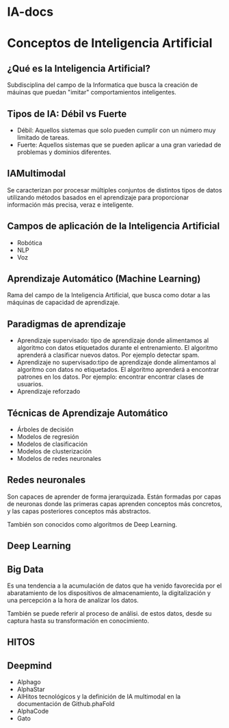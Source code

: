 # IA-docs

# Conceptos de Inteligencia Artificial

## ¿Qué es la Inteligencia Artificial?

Subdisciplina del campo de la Informatica que busca la creación de máuinas que puedan "imitar" comportamientos inteligentes.

## Tipos de IA: Débil vs Fuerte

* Débil: Aquellos sistemas que solo pueden cumplir con un número muy limitado de tareas.
* Fuerte: Aquellos sistemas que se pueden aplicar a una gran variedad de problemas y dominios diferentes.

## IAMultimodal

Se caracterizan por procesar múltiples conjuntos de distintos tipos de datos utilizando métodos basados en el aprendizaje para proporcionar información más precisa, veraz e inteligente.

## Campos de aplicación de la Inteligencia Artificial

* Robótica
* NLP
* Voz

## Aprendizaje Automático (Machine Learning)

Rama del campo de la Inteligencia Artificial, que busca como dotar a las máquinas de capacidad de aprendizaje.

## Paradigmas de aprendizaje

* Aprendizaje supervisado: tipo de aprendizaje donde alimentamos al algoritmo con datos etiquetados durante el entrenamiento. El algoritmo aprenderá a clasificar nuevos datos. Por ejemplo detectar spam.
* Aprendizaje no supervisado:tipo de aprendizaje donde alimentamos al algoritmo con datos no etiquetados. El algoritmo aprenderá a encontrar patrones en los datos. Por ejemplo: encontrar encontrar clases de usuarios.
* Aprendizaje reforzado

## Técnicas de Aprendizaje Automático

* Árboles de decisión
* Modelos de regresión
* Modelos de clasificación
* Modelos de clusterización
* Modelos de redes neuronales

## Redes neuronales
 
 Son capaces de aprender de forma jerarquizada. Están formadas por capas de neuronas donde las primeras capas aprenden conceptos más concretos, y las capas posteriores conceptos más abstractos.
 
 También son conocidos como algoritmos de Deep Learning.
 
 ## Deep Learning
 
 ## Big Data
 
 Es una tendencia a la acumulación de datos que ha venido favorecida por el abaratamiento de los dispositivos de almacenamiento, la digitalización y una percepción a la hora de analizar los datos.
 
 También se puede referir  al proceso de análisi. de estos datos, desde su captura hasta su transformación en conocimiento.

## HITOS

## Deepmind
* Alphago
* AlphaStar
* AlHitos tecnológicos y la definición de IA multimodal en la documentación de Github.phaFold
* AlphaCode
* Gato





